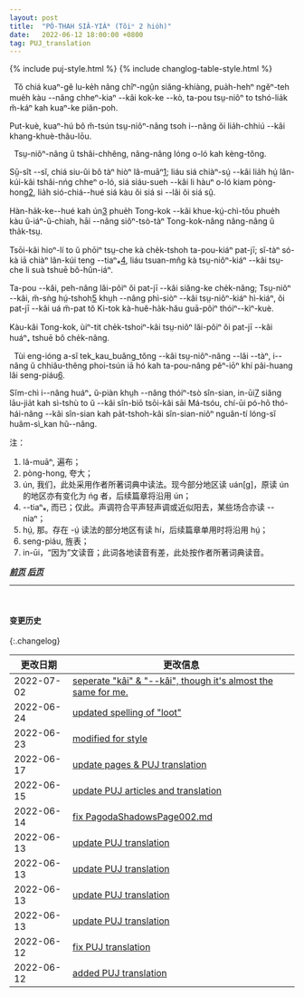 ```yaml
---
layout: post
title:  "PÓ-THAH SIÂ-YIÁᴺ (Tŏiⁿ 2 hio̍h)"
date:   2022-06-12 18:00:00 +0800
tag: PUJ_translation
---
```


{% include puj-style.html %}
{% include changlog-table-style.html %}

<!-- 此页译文前后修改多次，一是英文原意把握欠奉而改动，一是打字时思绪比手脚运行速度更快而出现声调标错者较多 -->
<!-- In a country where extortion is the chief use of office, and fear of it the main spur to obedience, neither women nor men claim political rights. -->
&nbsp;&nbsp;Tŏ chiá kuaⁿ-gê lu-ke̍h nâng chîⁿ-ngṳ̂n siăng-khiàng, pua̍h-hehⁿ ngĕⁿ-teh mue̍h kàu &#x002D;&#x002D;nâng chheⁿ-kiaⁿ &#x002D;&#x002D;kâi kok-ke &#x002D;&#x002D;kò, ta-pou tsṳ-niôⁿ to tshó-lia̍k m̆-káⁿ kah kuaⁿ-ke piăn-poh.
<!-- But there is no law pre- venting women from following any occupation in which they may be skilled. -->
Put-kuè, kuaⁿ-hú bô m̆-tsún tsṳ-niôⁿ-nâng tsoh i&#x002D;&#x002D;nâng ŏi lia̍h-chhiú &#x002D;&#x002D;kâi khang-khuè-thâu-lōu.

<!-- The attainments of women in literature are much lauded and respected. -->
&nbsp;&nbsp;Tsṳ-niôⁿ-nâng ŭ tshâi-chhêng, nâng-nâng lóng o-ló kah kèng-tŏng.
<!-- Practically, such attainments are uncommon; but historians refer with pride to the scholarship of a few, and novelists are fond of representing their heroines as skilled in writing both poetry and prose. -->
Sṳ̄-sît &#x002D;&#x002D;sĭ, chiá siu-ûi bô tàⁿ hiòⁿ lâ-muāⁿ<a href="#note_1" class="note">1</a>;
liáu siá chiàⁿ-sṳ́ &#x002D;&#x002D;kâi lia̍h hṳ́ lân-kúi-kâi tshâi-nńg chheⁿ o-ló,
siá siáu-sueh &#x002D;&#x002D;kâi li hàuⁿ o-ló kiam pòng-hong<a href="#note_2" class="note">2</a>, lia̍h sió-chiá&#x002D;&#x002D;hué siá kàu ŏi siá si &#x002D;&#x002D;lâi ŏi siá sṳ̂.
<!-- Knowing writers about China tell us eloquently and truly of its system for the examination and promotion of scholars, and lead one to infer that education is nearly universal. -->
Hàn-ha̍k-ke&#x002D;&#x002D;hué kah ún<a href="#note_3" class="note">3</a> phue̍h Tong-kok &#x002D;&#x002D;kâi khue-kṳ́-chì-tōu phue̍h kàu ŭ-iáⁿ-ŭ-chiah, hāi &#x002D;&#x002D;nâng siŏⁿ-tsò-tàⁿ Tong-kok-nâng nâng-nâng ŭ tha̍k-tsṳ.
<!-- In almost every village there is a private school in which a few boys are taught to read; but the proportion of those taught is very small, and native girls' schools are almost unknown. -->
Tsōi-kâi hioⁿ-lí to ŭ phōiⁿ tsṳ-che kà che̍k-tshoh ta-pou-kiáⁿ pat-jī; sĭ-tàⁿ só-kà iā chiàⁿ lân-kúi teng &#x002D;&#x002D;tiaⁿ⁎<a href="#note_4" class="note">4</a>, liáu tsuan-mn̂g kà tsṳ-niôⁿ-kiáⁿ &#x002D;&#x002D;kâi tsṳ-che li suà tshuē bô-hûn-iáⁿ.
<!-- Of the men, not more than one in a hundred can read; and of women, I have seen few outside the Christian mission-schools who could read, except those despised little girls who act in theatres. In the whole empire, probably not more than one woman in a thousand knows how to read. -->
Ta-pou &#x002D;&#x002D;kâi, peh-nâng lăi-pôiⁿ ŏi pat-jī &#x002D;&#x002D;kâi siăng-ke che̍k-nâng; Tsṳ-niôⁿ &#x002D;&#x002D;kâi, m̆-sǹg hṳ́-tshoh<a href="#note_5" class="note">5</a> khṳh &#x002D;&#x002D;nâng phì-siòⁿ &#x002D;&#x002D;kâi tsṳ-niôⁿ-kiáⁿ hì-kiáⁿ, ŏi pat-jī &#x002D;&#x002D;kâi uá m̆-pat tŏ Ki-tok kà-huĕ-ha̍k-hău guā-pôiⁿ thóiⁿ&#x002D;&#x002D;kìⁿ-kuè.
<!-- In the whole empire, probably not more than one woman in a thousand knows how to read. -->
Kàu-kâi Tong-kok, ùiⁿ-tit che̍k-tshoiⁿ-kâi tsṳ-niôⁿ lăi-pôiⁿ ŏi pat-jī &#x002D;&#x002D;kâi huáⁿ₊ tshuē bô che̍k-nâng.

<!-- For acts of heroism or for exalted virtue a woman may, like men, have an honorary portal erected for her with the emperor's sanction. -->
&nbsp;&nbsp;Tùi eng-ióng a-sĭ tek_kau_buăng_tŏng &#x002D;&#x002D;kâi tsṳ-niôⁿ-nâng &#x002D;&#x002D;lâi &#x002D;&#x002D;tàⁿ, i&#x002D;&#x002D;nâng ŭ chhiâu-thêng phoi-tsún iā hó kah ta-pou-nâng pêⁿ-iōⁿ khí pâi-huang lâi seng-piáu<a href="#note_6" class="note">6</a>.
<!-- She may even aspire to deification, since many of the richest and most popular temples are those of the Queen of Heaven, the Protector of Sailors, and of other goddesses who were once earthly women. -->
Sĭm-chì i&#x002D;&#x002D;nâng huáⁿ₊ ŭ-piàn khṳh &#x002D;&#x002D;nâng thóiⁿ-tsò sîn-sian, in-ūi<a href="#note_7" class="note">7</a> siăng lāu-jia̍t kah sì-tshù to ŭ &#x002D;&#x002D;kâi sîn-biō tsōi-kâi sāi Má-tsóu, chí-ūi pó-hō thó-hái-nâng &#x002D;&#x002D;kâi sîn-sian kah pa̍t-tshoh-kâi sîn-sian-niôⁿ nguân-tí lóng-sĭ huâm-sì_kan hŭ&#x002D;&#x002D;nâng. 

注：
1. <span id="note_1">lâ-muāⁿ, 遍布；</span>
2. <span id="note_2">pòng-hong, 夸大；</span>
3. <span id="note_3">ún, 我们，此处采用作者所著词典中读法。现今部分地区读 uán[g]，原读 ún 的地区亦有变化为 ńg 者，后续篇章将沿用 ún；</span>
4. <span id="note_4">&#x002D;&#x002D;tiaⁿ⁎, 而已；仅此。声调符合平声轻声调或近似阳去，某些场合亦读 &#x002D;&#x002D;niaⁿ；</span>
5. <span id="note_5">hṳ́, 那。存在 -ṳ́ 读法的部分地区有读 hí，后续篇章单用时将沿用 hṳ́；</span>
6. <span id="note_6">seng-piáu, 旌表；</span>
7. <span id="note_7">in-ūi，“因为”文读音；此词各地读音有差，此处按作者所著词典读音。</span>


***[前页](PagodaShadowsPage001.html)***
***[后页](PagodaShadowsPage003.html)***


---
<br>

#### 变更历史

{:.changelog}

| 更改日期 | 更改信息 |
| --- | --- |
| 2022-07-02 | <a href="https://github.com/DonAnthonyLee/DonAnthonyLee.github.io/commit/83ad5bbec221d9f8bdd0f21db218a4ed03c1adfb" target="_blank">seperate "kâi" & "--kâi", though it's almost the same for me.</a> |
| 2022-06-24 | <a href="https://github.com/DonAnthonyLee/DonAnthonyLee.github.io/commit/fe598f9dd565ba8d239eac9643c2019ab01aba58" target="_blank">updated spelling of "loot"</a> |
| 2022-06-23 | <a href="https://github.com/DonAnthonyLee/DonAnthonyLee.github.io/commit/4502ca4e0aab7d482f827a52f8466a3bef5e7dac" target="_blank">modified for style</a> |
| 2022-06-17 | <a href="https://github.com/DonAnthonyLee/DonAnthonyLee.github.io/commit/3d8301ad3b10fabdfcb6eb7ebb3c12eed567fd76" target="_blank">update pages & PUJ translation</a> |
| 2022-06-15 | <a href="https://github.com/DonAnthonyLee/DonAnthonyLee.github.io/commit/162bf353244a70af4199fad0ea69ed729d39db30" target="_blank">update PUJ articles and translation</a> |
| 2022-06-14 | <a href="https://github.com/DonAnthonyLee/DonAnthonyLee.github.io/commit/5b2346df19a12441694ed4f89a651eb0f22bf405" target="_blank">fix PagodaShadowsPage002.md</a> |
| 2022-06-13 | <a href="https://github.com/DonAnthonyLee/DonAnthonyLee.github.io/commit/0e6308eef1885901035046cfc1e00339a14726a3" target="_blank">update PUJ translation</a> |
| 2022-06-13 | <a href="https://github.com/DonAnthonyLee/DonAnthonyLee.github.io/commit/d1191ddfb244f68c0a20ec83991c1fc44fe7335f" target="_blank">update PUJ translation</a> |
| 2022-06-13 | <a href="https://github.com/DonAnthonyLee/DonAnthonyLee.github.io/commit/0eea9506444461e9abbb878f8395977777300934" target="_blank">update PUJ translation</a> |
| 2022-06-13 | <a href="https://github.com/DonAnthonyLee/DonAnthonyLee.github.io/commit/574461d8c80da142507e11e643b8de99df424625" target="_blank">update PUJ translation</a> |
| 2022-06-12 | <a href="https://github.com/DonAnthonyLee/DonAnthonyLee.github.io/commit/c0aace0fcbdb7be4c30fc1b5bf2e665f0872e4cd" target="_blank">fix PUJ translation</a> |
| 2022-06-12 | <a href="https://github.com/DonAnthonyLee/DonAnthonyLee.github.io/commit/81a0768b106e0a8fcacc209411209e7864c479f1" target="_blank">added PUJ translation</a> |
